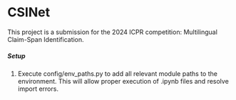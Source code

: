 # CSINet
This project is a submission for the 2024 ICPR competition: Multilingual Claim-Span Identification.

##### Setup
1. Execute config/env_paths.py to add all relevant module paths to the environment. This will allow proper execution of .ipynb files and resolve import errors.
